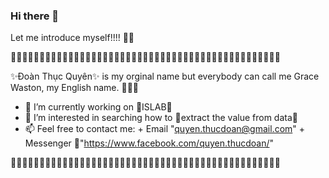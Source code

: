 ### Hi there 👋

Let me introduce myself!!!! 💁‍♀

🌷🌷🌷🌷🌷🌷🌷🌷🌷🌷🌷🌷🌷🌷🌷🌷🌷🌷🌷🌷🌷🌷🌷🌷🌷🌷🌷🌷🌷🌷🌷🌷🌷🌷🌷🌷🌷🌷🌷🌷🌷🌷🌷🌷🌷🌷🌷

✨Đoàn Thục Quyên✨ is my orginal name but everybody can call me Grace Waston, my English name. 🤞🤞🤞 
                                                                                                       
- 🔭 I’m currently working on 🍄ISLAB🍄                                                                                
- 🌱 I’m interested in searching how to 🥑extract the value from data🥑                                                      
- 📫 Feel free to contact me:
        + Email "quyen.thucdoan@gmail.com"
        + Messenger 🍔"https://www.facebook.com/quyen.thucdoan/"  
      
🌷🌷🌷🌷🌷🌷🌷🌷🌷🌷🌷🌷🌷🌷🌷🌷🌷🌷🌷🌷🌷🌷🌷🌷🌷🌷🌷🌷🌷🌷🌷🌷🌷🌷🌷🌷🌷🌷🌷🌷🌷🌷🌷🌷🌷🌷🌷
